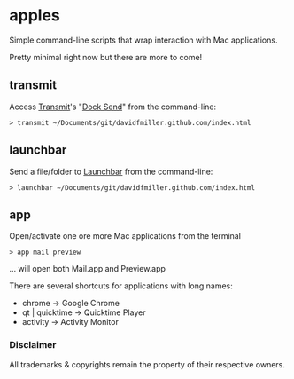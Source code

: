 # apples

Simple command-line scripts that wrap interaction with Mac applications.

Pretty minimal right now but there are more to come!

## transmit

Access [Transmit](http://panic.com/transmit/)'s "[Dock Send](http://www.panic.com/blog/15-secrets-of-transmit/)" from the command-line:

	> transmit ~/Documents/git/davidfmiller.github.com/index.html

## launchbar

Send a file/folder to [Launchbar](http://www.obdev.at/products/launchbar/index.html) from the command-line:

	> launchbar ~/Documents/git/davidfmiller.github.com/index.html


## app

Open/activate one ore more Mac applications from the terminal

	> app mail preview

… will open both Mail.app and Preview.app

There are several shortcuts for applications with long names:

* chrome → Google Chrome
* qt | quicktime → Quicktime Player
* activity → Activity Monitor

### Disclaimer

All trademarks & copyrights remain the property of their respective owners.
